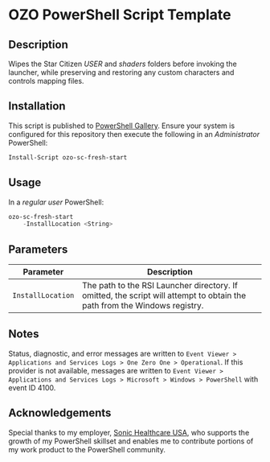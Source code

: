 # OZO PowerShell Script Template
## Description
Wipes the Star Citizen _USER_ and _shaders_ folders before invoking the launcher, while preserving and restoring any custom characters and controls mapping files.

## Installation
This script is published to [PowerShell Gallery](https://learn.microsoft.com/en-us/powershell/scripting/gallery/overview?view=powershell-5.1). Ensure your system is configured for this repository then execute the following in an _Administrator_ PowerShell:

```powershell
Install-Script ozo-sc-fresh-start
```

## Usage
In a _regular user_ PowerShell:

```powershell
ozo-sc-fresh-start
    -InstallLocation <String>
```

## Parameters
|Parameter|Description|
|---------|-----------|
|`InstallLocation`|The path to the RSI Launcher directory. If omitted, the script will attempt to obtain the path from the Windows registry.|

## Notes
Status, diagnostic, and error messages are written to `Event Viewer > Applications and Services Logs > One Zero One > Operational`. If this provider is not available, messages are written to `Event Viewer > Applications and Services Logs > Microsoft > Windows > PowerShell` with event ID 4100.

## Acknowledgements
Special thanks to my employer, [Sonic Healthcare USA](https://sonichealthcareusa.com), who supports the growth of my PowerShell skillset and enables me to contribute portions of my work product to the PowerShell community.
